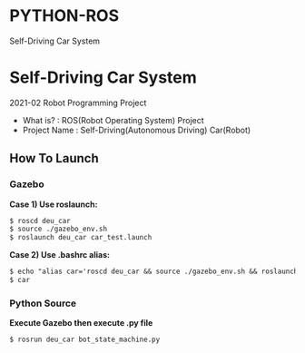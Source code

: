 # PYTHON-ROS
Self-Driving Car System

# Self-Driving Car System
2021-02 Robot Programming Project
- What is? : ROS(Robot Operating System) Project
- Project Name : Self-Driving(Autonomous Driving) Car(Robot)

## How To Launch
### Gazebo
**Case 1) Use roslaunch:**
```markdown
$ roscd deu_car
$ source ./gazebo_env.sh
$ roslaunch deu_car car_test.launch
```

**Case 2) Use .bashrc alias:**
```markdown
$ echo "alias car='roscd deu_car && source ./gazebo_env.sh && roslaunch deu_car car_test.launch''" >> .bashrc
$ car
```


### Python Source
**Execute Gazebo then execute .py file**
```markdown
$ rosrun deu_car bot_state_machine.py
```
